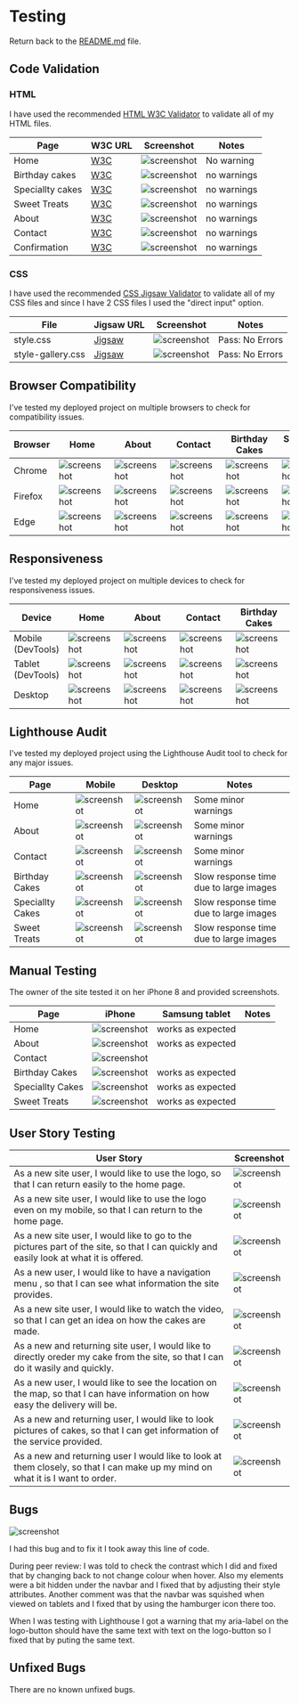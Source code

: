 # Testing

Return back to the [README.md](README.md) file.

## Code Validation

### HTML

I have used the recommended [HTML W3C Validator](https://validator.w3.org) to validate all of my HTML files.


| Page | W3C URL | Screenshot | Notes |
| --- | --- | --- | --- |
| Home | [W3C](https://validator.w3.org/nu/?doc=https%3A%2F%2FEfthymiaKakoulidou.github.io%2Fcakes-by-kg%2Findex.html) | ![screenshot](documentation/html-validation-home.jpg) | No warning |
| Birthday cakes | [W3C](https://validator.w3.org/nu/?doc=https%3A%2F%2FEfthymiaKakoulidou.github.io%2Fcakes-by-kg%2Fbirthday-cakes.html) | ![screenshot](documentation/html-validation-birthday-cakes.jpg) | no warnings|
| Speciallty cakes | [W3C](https://validator.w3.org/nu/?doc=https%3A%2F%2FEfthymiaKakoulidou.github.io%2Fcakes-by-kg%2Fspeciallty-cakes.html) | ![screenshot](documentation/html-validation-birthday-cakes.jpg) | no warnings|
| Sweet Treats | [W3C](https://validator.w3.org/nu/?doc=https%3A%2F%2FEfthymiaKakoulidou.github.io%2Fcakes-by-kg%2Fsweet-treats.html) | ![screenshot](documentation/html-validation-birthday-cakes.jpg) | no warnings|
| About | [W3C](https://validator.w3.org/nu/?doc=https%3A%2F%2FEfthymiaKakoulidou.github.io%2Fcakes-by-kg%2Fabout.html) | ![screenshot](documentation/html-validation-birthday-cakes.jpg) | no warnings|
| Contact | [W3C](https://validator.w3.org/nu/?doc=https%3A%2F%2FEfthymiaKakoulidou.github.io%2Fcakes-by-kg%2Fcontact.html) | ![screenshot](documentation/html-validation-contact.jpg) | no warnings |
| Confirmation | [W3C](https://validator.w3.org/nu/?doc=https%3A%2F%2Fefthymiakakoulidou.github.io%2Fcakes-by-kg%2Fconfirmation.html%3Fname%3Dywhstrh%26email%3Defthymiakakoulidou%2540gmail.com%26message%3Dshfthgv) | ![screenshot](documentation/html-validation-confirmation.jpg) | no warnings |

### CSS

I have used the recommended [CSS Jigsaw Validator](https://jigsaw.w3.org/css-validator) to validate all of my CSS files and since I have 2 CSS files I used the "direct input" option.

| File | Jigsaw URL | Screenshot | Notes |
| --- | --- | --- | --- |
| style.css | [Jigsaw](https://jigsaw.w3.org/css-validator/validator?uri=https%3A%2F%2FEfthymiaKakoulidou.github.io%2Fcakes-by-kg) | ![screenshot](documentation/css-validation-style.jpg) | Pass: No Errors |
| style-gallery.css | [Jigsaw](https://jigsaw.w3.org/css-validator/validator?uri=https%3A%2F%2FEfthymiaKakoulidou.github.io%2Fcakes-by-kg) | ![screenshot](documentation/css-validation-style.jpg) | Pass: No Errors |


## Browser Compatibility

I've tested my deployed project on multiple browsers to check for compatibility issues.

| Browser | Home | About | Contact | Birthday Cakes | Speciallty Cakes | Sweet Treats |
| --- | --- | --- | --- | --- | --- | --- |
| Chrome | ![screenshot](documentation/browser-chrome-home.jpg) | ![screenshot](documentation/browser-chrome-about.jpg) | ![screenshot](documentation/browser-chrome-contact.jpg) | ![screenshot](documentation/browser-chrome-birthday-cakes.jpg)| ![screenshot](documentation/browser-chrome-speciallty-cakes.jpg) | ![screenshot](documentation/browser-chrome-sweet-treats.jpg) | Works as expected |
| Firefox | ![screenshot](documentation/browser-firefox-home.jpg) | ![screenshot](documentation/browser-firefox-about.jpg) | ![screenshot](documentation/browser-firefox-contact.jpg) | ![screenshot](documentation/browser-firefox-birthday-cakes.jpg) | ![screenshot](documentation/browser-firefox-speciallty-cakes.jpg) | ![screenshot](documentation/browser-firefox-sweet-treats.jpg) | Works as expected |
| Edge | ![screenshot](documentation/browser-edge-home.jpg) | ![screenshot](documentation/browser-edge-about.jpg) | ![screenshot](documentation/browser-edge-contact.jpg) | ![screenshot](documentation/browser-edge-birthday-cakes.jpg) | ![screenshot](documentation/browser-edge-speciallty-cakes.jpg) | ![screenshot](documentation/browser-edge-sweet-treats.jpg) | Works as expected |


## Responsiveness

I've tested my deployed project on multiple devices to check for responsiveness issues.

| Device | Home | About | Contact | Birthday Cakes | Speciallty Cakes | Sweet Treats |
| --- | --- | --- | --- | --- | --- | --- |
| Mobile (DevTools) | ![screenshot](documentation/responsive-mobile-home.jpg) | ![screenshot](documentation/responsive-mobile-about.jpg) | ![screenshot](documentation/responsive-mobile-contact.jpg) | ![screenshot](documentation/responsive-mobile-birthday-cakes.jpg) | ![screenshot](documentation/responsive-mobile-speciallty-cakes.jpg) | ![screenshot](documentation/responsive-mobile-sweet-treats.jpg) | Works as expected |
| Tablet (DevTools) | ![screenshot](documentation/responsive-tablet-home.jpg) | ![screenshot](documentation/responsive-tablet-about.jpg) | ![screenshot](documentation/responsive-tablet-contact.jpg) | ![screenshot](documentation/responsive-tablet-birthday-cakes.jpg) | ![screenshot](documentation/responsive-tablet-speciallty-cakes.jpg) | ![screenshot](documentation/responsive-tablet-sweet-treats.jpg) | Works as expected |
| Desktop | ![screenshot](documentation/responsive-desktop-home.jpg) | ![screenshot](documentation/responsive-desktop-about.jpg) | ![screenshot](documentation/responsive-desktop-contact.jpg) | ![screenshot](documentation/responsive-desktop-birthday-cakes.jpg) | ![screenshot](documentation/responsive-desktop-speciallty-cakes.jpg) | ![screenshot](documentation/responsive-desktop-sweet-treats.jpg) | Works as expected |


## Lighthouse Audit


I've tested my deployed project using the Lighthouse Audit tool to check for any major issues.

| Page | Mobile | Desktop | Notes |
| --- | --- | --- | --- |
| Home | ![screenshot](documentation/lighthouse-home-mobile.jpg) | ![screenshot](documentation/lighthouse-home-desktop.jpg) | Some minor warnings |
| About | ![screenshot](documentation/lighthouse-about-mobile.jpg) | ![screenshot](documentation/lighthouse-about-desktop.jpg) | Some minor warnings |
| Contact | ![screenshot](documentation/lighthouse-contact-mobile.jpg) | ![screenshot](documentation/lighthouse-contact-desktop.jpg) | Some minor warnings |
| Birthday Cakes | ![screenshot](documentation/lighthouse-birthday-cakes-mobile.jpg) | ![screenshot](documentation/lighthouse-birthday-cakes-desktop.jpg) | Slow response time due to large images |
| Speciallty Cakes | ![screenshot](documentation/lighthouse-speciallty-cakes-mobile.jpg) | ![screenshot](documentation/lighthouse-speciallty-cakes-desktop.jpg) | Slow response time due to large images |
| Sweet Treats | ![screenshot](documentation/lighthouse-sweet-treats-mobile.jpg) | ![screenshot](documentation/lighthouse-sweet-treats-desktop.jpg) | Slow response time due to large images |


## Manual Testing

The owner of the site tested it on her iPhone 8 and provided screenshots.

| Page | iPhone | Samsung tablet | Notes |
| --- | --- | --- | --- |
| Home | ![screenshot](documentation/kg-home.jpg) | works as expected |
| About | ![screenshot](documentation/kg-about.jpg) | works as expected |
| Contact | ![screenshot](documentation/kg-contact.jpg) |
| Birthday Cakes | ![screenshot](documentation/kg-birthday-cakes.jpg) | works as expected |
| Speciallty Cakes | ![screenshot](documentation/kg-speciallty-cakes.jpg) | works as expected |
| Sweet Treats | ![screenshot](documentation/kg-sweet-treats.jpg) | works as expected |

## User Story Testing


| User Story | Screenshot |
| --- | --- |
| As a new site user, I would like to use the logo, so that I can return easily to the home page. | ![screenshot](documentation/feature01.jpg) |
| As a new site user, I would like to use the logo even on my mobile, so that I can return to the home page. | ![screenshot](documentation/feature02.jpg) |
| As a new site user, I would like to go to the pictures part of the site, so that I can quickly and easily look at what it is offered. | ![screenshot](documentation/feature03.jpg) |
| As a new user, I would like to have a navigation menu , so that I can see what information the site provides. | ![screenshot](documentation/feature04.jpg) |
| As a new site user, I would like to watch the video, so that I can get an idea on how the cakes are made. | ![screenshot](documentation/feature05.jpg) |
| As a new and returning site user, I would like to directly oreder my cake from the site, so that I can do it wasily and quickly. | ![screenshot](documentation/feature06.jpg) |
| As a new user, I would like to see the location on the map, so that I can have information on how easy the delivery will be. | ![screenshot](documentation/feature07.jpg) |
| As a new and returning user, I would like to look pictures of cakes, so that I can get information of the service provided. | ![screenshot](documentation/feature08.jpg) |
| As a new and returning user I would like to look at them closely, so that I can make up my mind on what it is I want to order. | ![screenshot](documentation/feature09.jpg) |

## Bugs

![screenshot](documentation/bug.jpg)

I had this bug and to fix it I took away this line of code.

During peer review:
I was told to check the contrast which I did and fixed that by changing back to not change colour when hover.
Also my elements were a bit hidden under the navbar and I fixed that by adjusting their style attributes.
Another comment was that the navbar was squished when viewed on tablets and I fixed that by using the hamburger icon there too.

When I was testing with Lighthouse I got a warning that my aria-label on the logo-button should have the same text with text on the logo-button so I fixed that by puting the same text.


## Unfixed Bugs

There are no known unfixed bugs.
 